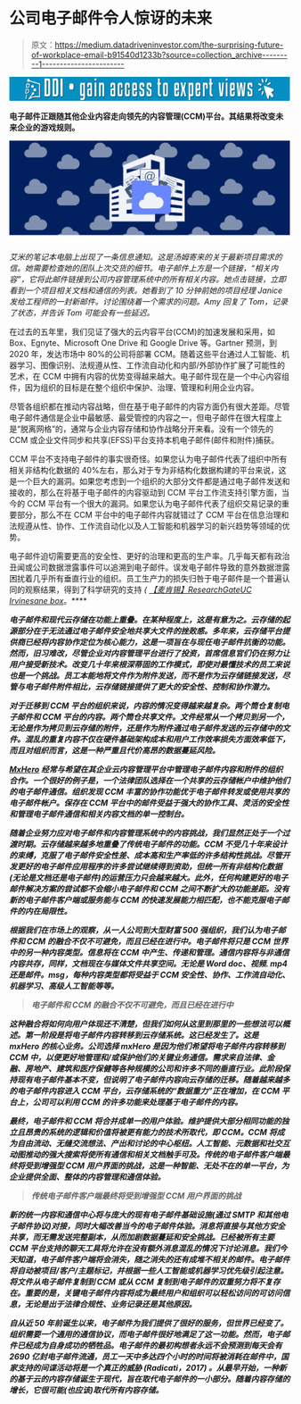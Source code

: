 # 公司电子邮件令人惊讶的未来

> 原文：<https://medium.datadriveninvestor.com/the-surprising-future-of-workplace-email-b91540d1233b?source=collection_archive---------1----------------------->

[![](img/376ae34b1e8c527180eb516844cecb80.png)](http://www.track.datadriveninvestor.com/1B9E)

**电子邮件正跟随其他企业内容走向领先的内容管理(CCM)平台。其结果将改变未来企业的游戏规则。**

![](img/1dfa54287ca6ba544981f26fc368e506.png)

*艾米的笔记本电脑上出现了一条信息通知。这是汤姆寄来的关于最新项目需求的信。她需要检查她的团队上次交货的细节。电子邮件上方是一个链接，“相关内容”，它将此邮件链接到公司内容管理系统中的所有相关内容。她点击链接，立即看到一个项目相关文档和通信的列表。她看到了 10 分钟前她的项目经理 Janice 发给工程师的一封新邮件。讨论围绕着一个需求的问题。Amy 回复了 Tom，记录了状态，并告诉 Tom 可能会有一些延迟。*

在过去的五年里，我们见证了强大的云内容平台(CCM)的加速发展和采用，如 Box、Egnyte、Microsoft One Drive 和 Google Drive 等。Gartner 预测，到 2020 年，发达市场中 80%的公司将部署 CCM。随着这些平台通过人工智能、机器学习、图像识别、法规遵从性、工作流自动化和内部/外部协作扩展了可能性的艺术，在 CCM 中拥有内容的优势变得越来越大。电子邮件现在是一个中心内容组件，因为组织的目标是在整个组织中保护、治理、管理和利用企业内容。

尽管各组织都在推动内容战略，但在基于电子邮件的内容方面仍有很大差距。尽管电子邮件通信是企业中最敏感、最受管控的内容之一，但电子邮件在很大程度上是“脱离网格”的，通常与企业内容存储和协作战略分开来看。没有一个领先的 CCM 或企业文件同步和共享(EFSS)平台支持本机电子邮件(邮件和附件)捕获。

CCM 平台不支持电子邮件的事实很奇怪。如果您认为电子邮件代表了组织中所有相关非结构化数据的 40%左右，那么对于专为非结构化数据构建的平台来说，这是一个巨大的漏洞。如果您考虑到一个组织的大部分文件都是通过电子邮件发送和接收的，那么在将基于电子邮件的内容驱动到 CCM 平台工作流支持引擎方面，当今的 CCM 平台有一个很大的漏洞。如果您认为电子邮件代表了组织交易记录的重要部分，那么不在 CCM 平台中的电子邮件内容就错过了 CCM 平台在信息治理和法规遵从性、协作、工作流自动化以及人工智能和机器学习的新兴趋势等领域的优势。

电子邮件迫切需要更高的安全性、更好的治理和更高的生产率。几乎每天都有政治丑闻或公司数据泄露事件可以追溯到电子邮件。误发电子邮件导致的意外数据泄露困扰着几乎所有垂直行业的组织。员工生产力的损失归咎于电子邮件是一个普遍认同的观察结果，得到了科学研究的支持 *(* [*【麦肯锡】*](https://www.mckinsey.com/industries/high-tech/our-insights/the-social-economy)*[*ResearchGate*](https://www.researchgate.net/publication/220520979_E-Mail_as_a_Source_and_Symbol_of_Stress)*[*UC Irvine*](https://www.ics.uci.edu/~gmark/chi08-mark.pdf)*[*sane box*](https://blog.sanebox.com/2016/02/18/email-overload-research-statistics-sanebox/)*。****

***电子邮件和现代云存储在功能上重叠。在某种程度上，这是有意为之。云存储的起源部分在于无法通过电子邮件安全地共享大文件的挫败感。多年来，云存储平台提供商已经将内容协作定位为核心能力，这是一项旨在与现任电子邮件抗衡的功能。然而，旧习难改，尽管企业对内容管理平台进行了投资，首席信息官们仍在努力让用户接受新技术。改变几十年来根深蒂固的工作模式，即使对最懂技术的员工来说也是一个挑战。员工本能地将文件作为附件发送，而不是作为云存储链接发送，尽管与电子邮件附件相比，云存储链接提供了更大的安全性、控制和协作潜力。***

***对于迁移到 CCM 平台的组织来说，内容的情况变得越来越复杂。两个筒仓复制电子邮件和 CCM 平台的内容。两个筒仓共享文件。文件经常从一个拷贝到另一个，无论是作为拷贝到云存储的附件，还是作为附件通过电子邮件发送的云存储中的文件。混乱的重复内容不仅在硬件基础架构成本和用户工作效率损失方面效率低下，而且对组织而言，这是一种严重且代价高昂的数据蔓延风险。***

***[MxHero](https://mxhero.com) 经常与希望在其企业云内容管理平台中管理电子邮件内容和附件的组织合作。一个很好的例子是，一个法律团队选择在一个共享的云存储帐户中维护他们的电子邮件通信。组织发现 CCM 丰富的协作功能优于电子邮件转发或使用共享的电子邮件帐户。保存在 CCM 平台中的邮件受益于强大的协作工具、灵活的安全性和管理电子邮件通信和相关内容文档的单一控制台。***

***随着企业努力应对电子邮件和内容管理系统中的内容挑战，我们显然正处于一个过渡时期。云存储越来越多地重叠了传统电子邮件的功能。CCM 不受几十年来设计的束缚，克服了电子邮件安全性差、成本高和生产率低的许多结构性挑战。尽管开发更好的电子邮件应用程序的许多尝试继续得到资助，但统一所有非结构化数据(无论是文档还是电子邮件)的运营压力只会越来越大。此外，任何构建更好的电子邮件解决方案的尝试都不会缩小电子邮件和 CCM 之间不断扩大的功能差距。没有新的电子邮件客户端或服务能与 CCM 的快速发展能力相匹配，也不能克服电子邮件的内在局限性。***

***根据我们在市场上的观察，从一人公司到大型财富 500 强组织，我们认为电子邮件和 CCM 的融合不仅不可避免，而且已经在进行中。电子邮件将只是 CCM 世界中的另一种内容类型。信息将在 CCM 中产生、传递和管理。通信内容将与非通信内容共存，同样，文档现在与媒体文件共享空间。无论是 Word doc、视频. mp4 还是邮件。msg，每种内容类型都将受益于 CCM 安全性、协作、工作流自动化、机器学习、高级人工智能等等。***

> *****电子邮件和 CCM 的融合不仅不可避免，而且已经在进行中*****

***这种融合将如何向用户体现还不清楚，但我们如何从这里到那里的一些想法可以概述。第一阶段是将电子邮件内容转移到云存储系统。这已经发生了。这是 mxHero 的核心业务。公司选择 mxHero 是因为他们希望将电子邮件内容转移到 CCM 中，以便更好地管理和/或保护他们的关键业务通信。需求来自法律、金融、房地产、建筑和医疗保健等各种规模的公司和许多不同的垂直行业。此阶段保持现有电子邮件基本不变，但说明了电子邮件内容向云存储的迁移。随着越来越多的电子邮件内容进入 CCM 平台，云存储系统的“数据重力”正在增加，在 CCM 平台上，公司可以利用 CCM 的许多功能来处理基于电子邮件的内容。***

***最终，电子邮件和 CCM 将合并成单一的用户体验。维护提供大部分相同功能的独立且昂贵的系统的逻辑和价值将被更有能力的技术所取代，即 CCM。CCM 将成为自由流动、无缝交流想法、产出和讨论的中心枢纽。人工智能、元数据和社交互动图推动的强大搜索将使所有通信和相关文档触手可及。传统的电子邮件客户端最终将受到增强型 CCM 用户界面的挑战，这是一种智能、无处不在的单一平台，为企业提供全面、整体的内容管理和通信体验。***

> *****传统电子邮件客户端最终将受到增强型 CCM 用户界面的挑战*****

***新的统一内容和通信中心将与庞大的现有电子邮件基础设施(通过 SMTP 和其他电子邮件协议)对接，同时大幅改善当今的电子邮件体验。消息将直接与其他方安全共享，而无需发送完整副本，从而加剧数据蔓延和安全挑战。已经被所有主要 CCM 平台支持的聊天工具将允许在没有额外消息混乱的情况下讨论消息。我们今天知道，电子邮件客户端将会消失，随之消失的还有成堆不相关的邮件。电子邮件将自动被项目/客户/主题标记，并根据一些人工智能或机器学习优先级引起注意。将文件从电子邮件复制到 CCM 或从 CCM 复制到电子邮件的双重努力将不复存在。重要的是，关键电子邮件内容将成为最终用户和组织可以轻松访问的可访问信息，无论是出于法律合规性、业务记录还是其他原因。***

***自从近 50 年前诞生以来，电子邮件为我们提供了很好的服务，但世界已经变了。组织需要一个通用的通信协议，而电子邮件很好地满足了这一功能。然而，电子邮件已经成为自身成功的牺牲品。电子邮件的最初构想者永远不会预测到每天会有 2690 亿封电子邮件流通，员工一天中多达四个小时的时间将被消耗在邮件中，国家支持的间谍活动将是一个真正的威胁 *(Radicati，2017)* 。从最早开始，一种新的基于云的内容存储诞生于现代，旨在取代电子邮件的一小部分。随着内容存储的增长，它很可能(也应该)取代所有内容存储。***